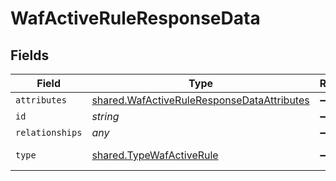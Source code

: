 # WafActiveRuleResponseData


## Fields

| Field                                                                                                    | Type                                                                                                     | Required                                                                                                 | Description                                                                                              | Example                                                                                                  |
| -------------------------------------------------------------------------------------------------------- | -------------------------------------------------------------------------------------------------------- | -------------------------------------------------------------------------------------------------------- | -------------------------------------------------------------------------------------------------------- | -------------------------------------------------------------------------------------------------------- |
| `attributes`                                                                                             | [shared.WafActiveRuleResponseDataAttributes](../../models/shared/wafactiveruleresponsedataattributes.md) | :heavy_minus_sign:                                                                                       | N/A                                                                                                      |                                                                                                          |
| `id`                                                                                                     | *string*                                                                                                 | :heavy_minus_sign:                                                                                       | N/A                                                                                                      | 3krg2uUGZzb2W9Euo4moOR                                                                                   |
| `relationships`                                                                                          | *any*                                                                                                    | :heavy_minus_sign:                                                                                       | N/A                                                                                                      |                                                                                                          |
| `type`                                                                                                   | [shared.TypeWafActiveRule](../../models/shared/typewafactiverule.md)                                     | :heavy_minus_sign:                                                                                       | Resource type.                                                                                           |                                                                                                          |